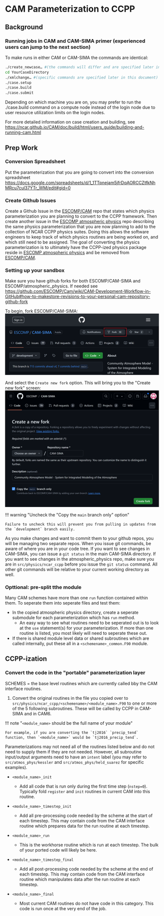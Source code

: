 # CAM Parameterization to CCPP

## Background

### Running jobs in CAM and CAM-SIMA primer (experienced users can jump to the next section)

To make runs in either CAM or CAM-SIMA the commands are identical:
```bash
./create_newcase… #(the commands will differ and are specified later in this document)
cd YourCaseDirectory
./xmlchange… #(specific commands are specified later in this document)
./case.setup
./case.build
./case.submit
```

Depending on which machine you are on, you may prefer to run the ./case.build command on a compute node instead of the login node due to user resource utilization limits on the login nodes.

For more detailed information on case creation and building, see https://ncar.github.io/CAM/doc/build/html/users_guide/building-and-running-cam.html

## Prep Work

### Conversion Spreadsheet
Put the parameterization that you are going to convert into the conversion spreadsheet
https://docs.google.com/spreadsheets/d/1_1TTpnejam5jfrDqAORCCZtfkNhMRcu7cul37YTr_WM/edit#gid=0

### Create Github Issues
Create a Github Issue in the [ESCOMP/CAM](https://github.com/ESCOMP/CAM) repo that states which physics parameterization you are planning to convert to the CCPP framework.  Then create another issue in the [ESCOMP atmospheric physics](https://github.com/NCAR/atmospheric_physics) repo describing the same physics parameterization that you are now planning to add to the collection of NCAR CCPP physics suites.  Doing this allows the software engineers to keep track of which physics routines are being worked on, and which still need to be assigned.  The goal of converting the physics parameterization is to ultimately have the CCPP-ized physics package reside in [ESCOMP atmospheric physics](https://github.com/NCAR/atmospheric_physics) and be removed from [ESCOMP/CAM](https://github.com/ESCOMP/CAM).

### Setting up your sandbox

Make sure you have github forks for both ESCOMP/CAM-SIMA and ESCOMP/atmospheric_physics.  If needed see https://github.com/ESCOMP/Cam/wiki/CAM-Development-Workflow-in-GitHub#how-to-makestore-revisions-to-your-personal-cam-repository-github-fork


To begin, fork ESCOMP/CAM-SIMA:
![text](fork-cam-sima.png "Forking CAM-SIMA")

And select the `Create new fork` option.  This will bring you to the "Create new fork" screen:
![text](fork-cam-sima-2.png "Forking CAM-SIMA")

!!! warning "Uncheck the "Copy the `main` branch only" option"

    Failure to uncheck this will prevent you from pulling in updates from the `development` branch easily.

As you make changes and want to commit them to your github repos, you will be managing two separate repos.  When you issue git commands, be aware of where you are in your code tree.  If you want to see changes in CAM-SIMA, you can issue a `git status` in the main CAM-SIMA directory.  If you want to see changes in the atmospheric_physics repo, make sure you are in `src/physics/ncar_ccpp` before you issue the `git status` command.  All other git commands will be relative to your current working directory as well.

### Opttional: pre-split tthe module

Many CAM schemes have more than one `run` function contained within them.  To seperate them into seperate files and test them:
 - In the copied atmospheric physics directory, create a seperate submodule for each parameterization which has `run` method.
   - An easy way to see what routines need to be seperated out is to look at the `use` statement(s) for your parameterization.  If more than one routine is listed, you most likely will need to seperate these out.
- If there is shared module level data or shared subroutines which are called internally, put these all in a `<schemename>_common.F90` module.

## CCPP-ization

### Convert the code in the "portable" parameterization layer

SCHEMES = the base level routines which are currently called bby the CAM interface routines.

1. Convert the original routines in the file you copied over to `src/physics/ncar_ccpp/<schemename>/<module_name>.F90` to one or more of the 5 following subroutines.  These will be called by CCPP in CAM-SIMA and in CAM6.

!!! note "`<module_name>` should be the full name of your module"

    For example, if you are converting the `tj2016` `precip_tend` function, then `<module_name>` would be `tj2016_precip_tend`.

Parameterizations may not need all of the routines listed below and do not need to supply them if they are not needed.  However, all subroutine input/output arguments need to have an `intent` label (you may refer to `src/atmos_phys/kessler` and `src/atmos_phys/held_suarez` for specific examples).

- `<module_name>_init`
  - Add all code that is run only during the first time step (`nstep=0`).  Typically fold `register` and `init` routines in current CAM into this routine.

- `<module_name>_timestep_init`
  - Add all pre-processing code needed by the scheme at the start of each timestep.  This may contain code from the CAM interface routine which prepares data for the run routine at each timestep.

- `<module_name>_run`
  - This is the workhorse routine which is run at each timestep.  The bulk of your ported code will likely be here.

- `<module_name>_timestep_final`
  - Add all post-processing code needed by the scheme at the end of each timestep.  This may contain code from the CAM interface routine which manipulates data after the run routine at each timestep.

- `<module_name>_final`
  - Most current CAM routines do not have code in this category.  This code is run once at the very end of the job.

